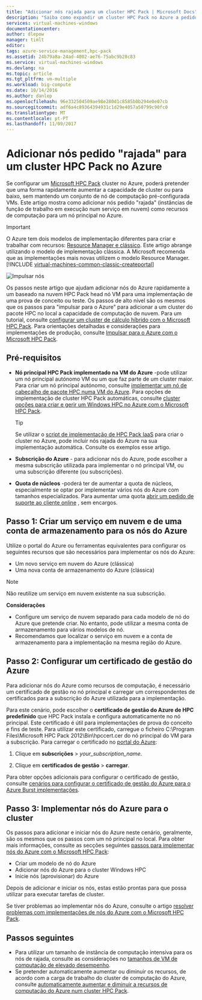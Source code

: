 ```yaml
---
title: "Adicionar nós rajada para um cluster HPC Pack | Microsoft Docs"
description: "Saiba como expandir um cluster HPC Pack no Azure a pedido através da adição de instâncias de função de trabalho em execução num serviço em nuvem"
services: virtual-machines-windows
documentationcenter: 
author: dlepow
manager: timlt
editor: 
tags: azure-service-management,hpc-pack
ms.assetid: 24b79a8a-24ad-4002-ae76-75abc9b28c83
ms.service: virtual-machines-windows
ms.devlang: na
ms.topic: article
ms.tgt_pltfrm: vm-multiple
ms.workload: big-compute
ms.date: 10/14/2016
ms.author: danlep
ms.openlocfilehash: 96e332504509ae98e280d1c8585b0b294e0e07cb
ms.sourcegitcommit: adf6a4c89364394931c1d29e4057a50799c90fc0
ms.translationtype: MT
ms.contentlocale: pt-PT
ms.lasthandoff: 11/09/2017
---
```

# <a name="add-on-demand-burst-nodes-to-an-hpc-pack-cluster-in-azure"></a>Adicionar nós pedido "rajada" para um cluster HPC Pack no Azure
Se configurar um [Microsoft HPC Pack](https://technet.microsoft.com/library/cc514029) cluster no Azure, poderá pretender que uma forma rapidamente aumentar a capacidade de cluster ou para baixo, sem mantendo um conjunto de nó de computação pré-configurada VMs. Este artigo mostra como adicionar nós pedido "rajada" (instâncias de função de trabalho em execução num serviço em nuvem) como recursos de computação para um nó principal no Azure. 

> [!IMPORTANT] 
> O Azure tem dois modelos de implementação diferentes para criar e trabalhar com recursos: [Resource Manager e clássico](../../../resource-manager-deployment-model.md). Este artigo abrange utilizando o modelo de implementação clássica. A Microsoft recomenda que as implementações mais novas utilizem o modelo Resource Manager.
> [!INCLUDE [virtual-machines-common-classic-createportal](../../../../includes/virtual-machines-classic-portal.md)]

![Impulsar nós][burst]

Os passos neste artigo que ajudam adicionar nós do Azure rapidamente a um baseado na nuvem HPC Pack head nó VM para uma implementação de uma prova de conceito ou teste. Os passos de alto nível são os mesmos que os passos para "impulsar para o Azure" para adicionar a um cluster do pacote HPC no local a capacidade de computação de nuvem. Para um tutorial, consulte [configurar um cluster de cálculo híbrido com o Microsoft HPC Pack](../../../cloud-services/cloud-services-setup-hybrid-hpcpack-cluster.md). Para orientações detalhadas e considerações para implementações de produção, consulte [Impulsar para o Azure com o Microsoft HPC Pack](https://technet.microsoft.com/library/gg481749.aspx).

## <a name="prerequisites"></a>Pré-requisitos
* **Nó principal HPC Pack implementado na VM do Azure** -pode utilizar um nó principal autónomo VM ou um que faz parte de um cluster maior. Para criar um nó principal autónomo, consulte [implementar um nó de cabeçalho de pacote HPC numa VM do Azure](../../virtual-machines-windows-hpcpack-cluster-headnode.md?toc=%2fazure%2fvirtual-machines%2fwindows%2ftoc.json). Para opções de implementação de cluster HPC Pack automáticas, consulte [cluster opções para criar e gerir um Windows HPC no Azure com o Microsoft HPC Pack](../../virtual-machines-windows-hpcpack-cluster-options.md?toc=%2fazure%2fvirtual-machines%2fwindows%2ftoc.json).
  
  > [!TIP]
  > Se utilizar o [script de implementação de HPC Pack IaaS](hpcpack-cluster-powershell-script.md) para criar o cluster no Azure, pode incluir nós rajada do Azure na sua implementação automática. Consulte os exemplos esse artigo.
  > 
  > 
* **Subscrição do Azure** - para adicionar nós do Azure, pode escolher a mesma subscrição utilizada para implementar o nó principal VM, ou uma subscrição diferente (ou subscrições).
* **Quota de núcleos** -poderá ter de aumentar a quota de núcleos, especialmente se optar por implementar vários nós do Azure com tamanhos especializados. Para aumentar uma quota [abrir um pedido de suporte ao cliente online](https://azure.microsoft.com/blog/2014/06/04/azure-limits-quotas-increase-requests/) , sem encargos.

## <a name="step-1-create-a-cloud-service-and-a-storage-account-for-the-azure-nodes"></a>Passo 1: Criar um serviço em nuvem e de uma conta de armazenamento para os nós do Azure
Utilize o portal do Azure ou ferramentas equivalentes para configurar os seguintes recursos que são necessários para implementar os nós do Azure:

* Um novo serviço em nuvem do Azure (clássica)
* Uma nova conta de armazenamento do Azure (clássica)

> [!NOTE]
> Não reutilize um serviço em nuvem existente na sua subscrição. 
> 
> 

**Considerações**

* Configure um serviço de nuvem separado para cada modelo de nó do Azure que pretende criar. No entanto, pode utilizar a mesma conta de armazenamento para vários modelos de nó.
* Recomendamos que localizar o serviço em nuvem e a conta de armazenamento para a implementação na mesma região do Azure.

## <a name="step-2-configure-an-azure-management-certificate"></a>Passo 2: Configurar um certificado de gestão do Azure
Para adicionar nós do Azure como recursos de computação, é necessário um certificado de gestão no nó principal e carregar um correspondentes de certificados para a subscrição do Azure utilizada para a implementação.

Para este cenário, pode escolher o **certificado de gestão do Azure de HPC predefinido** que HPC Pack instala e configura automaticamente no nó principal. Este certificado é útil para implementações de prova do conceito e fins de teste. Para utilizar este certificado, carregue o ficheiro C:\Program Files\Microsoft HPC Pack 2012\Bin\hpccert.cer do nó principal do VM para a subscrição. Para carregar o certificado no [portal do Azure](https://portal.azure.com):

1. Clique em **subscrições** > *your_subscription_name*.

2. Clique em **certificados de gestão** > **carregar**.

Para obter opções adicionais para configurar o certificado de gestão, consulte [cenários para configurar o certificado de gestão do Azure para o Azure Burst implementações](http://technet.microsoft.com/library/gg481759.aspx).

## <a name="step-3-deploy-azure-nodes-to-the-cluster"></a>Passo 3: Implementar nós do Azure para o cluster
Os passos para adicionar e iniciar nós do Azure neste cenário, geralmente, são os mesmos que os passos com um nó principal no local. Para obter mais informações, consulte as secções seguintes [passos para implementar nós do Azure com o Microsoft HPC Pack](https://technet.microsoft.com/library/gg481758.aspx):

* Criar um modelo de nó do Azure
* Adicionar nós do Azure para o cluster Windows HPC
* Inicie nós (aprovisionar) do Azure

Depois de adicionar e iniciar os nós, estas estão prontas para que possa utilizar para executar tarefas de cluster.

Se tiver problemas ao implementar nós do Azure, consulte o artigo [resolver problemas com implementações de nós do Azure com o Microsoft HPC Pack](http://technet.microsoft.com/library/jj159097.aspx).

## <a name="next-steps"></a>Passos seguintes
* Para utilizar um tamanho de instância de computação intensiva para os nós de rajada, consulte as considerações no [tamanhos de VM de computação de elevado desempenho](../sizes-hpc.md?toc=%2fazure%2fvirtual-machines%2fwindows%2ftoc.json).
* Se pretender automaticamente aumentar ou diminuir os recursos, de acordo com a carga de trabalho do cluster de computação do Azure, consulte [automaticamente aumentar e diminuir a recursos de computação do Azure num cluster HPC Pack](hpcpack-cluster-node-autogrowshrink.md).

<!--Image references-->
[burst]: ./media/hpcpack-cluster-node-burst/burst.png
